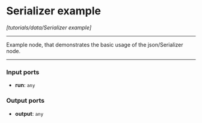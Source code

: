 # Serializer example

_[tutorials/data/Serializer example]_

---

Example node, that demonstrates the basic usage of the json/Serializer node.<br>

---

### Input ports

* __run__: ` any `

### Output ports

* __output__: ` any `

